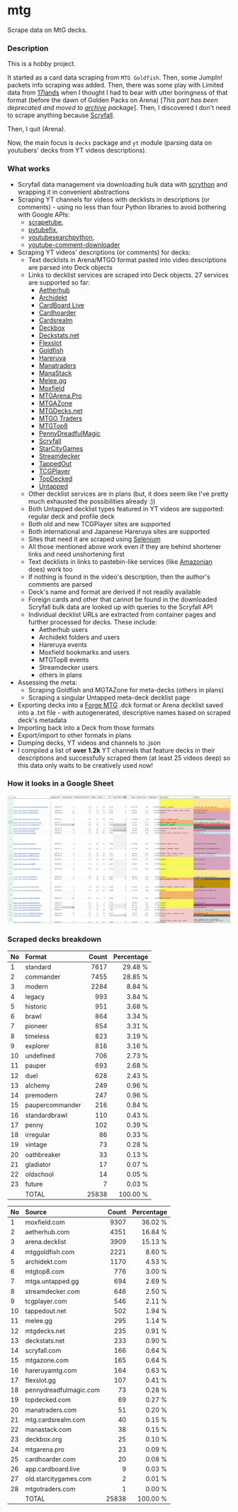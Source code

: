 # mtg
Scrape data on MtG decks.

### Description

This is a hobby project.

It started as a card data scraping from `MTG Goldfish`. Then, some JumpIn! packets info scraping 
was added. Then, there was some play with Limited data from [17lands](https://www.17lands.com) when 
I thought I had to bear with utter boringness of that format (before the dawn of Golden Packs on 
Arena) [_This part has been deprecated and moved to [archive](https://github.com/z33kz33k/mtg/tree/2d5eb0c758953d38ac51840ed3e49c2c25b4fe91/mtgcards/archive) package_]. Then, I discovered I 
don't need to scrape anything because [Scryfall](https://scryfall.com).

Then, I quit (Arena).

Now, the main focus is `decks` package and `yt` module (parsing data on youtubers' decks from YT videos 
descriptions).

### What works

* Scryfall data management via downloading bulk data with 
  [scrython](https://github.com/NandaScott/Scrython) and wrapping it in convenient abstractions
* Scraping YT channels for videos with decklists in descriptions (or comments) - using no less than 
  four Python libraries to avoid bothering with Google APIs: 
    * [scrapetube](https://github.com/dermasmid/scrapetube),
    * [pytubefix](https://github.com/JuanBindez/pytubefix),
    * [youtubesearchpython](https://github.com/alexmercerind/youtube-search-python), 
    * [youtube-comment-downloader](https://github.com/egbertbouman/youtube-comment-downloader) 
* Scraping YT videos' descriptions (or comments) for decks:    
    * Text decklists in Arena/MTGO format pasted into video descriptions are parsed into Deck objects
    * Links to decklist services are scraped into Deck objects. 27 services are supported so far:
        * [Aetherhub](https://aetherhub.com)
        * [Archidekt](https://archidekt.com)
        * [CardBoard Live](https://cardboard.live)
        * [Cardhoarder](https://www.cardhoarder.com)
        * [Cardsrealm](https://mtg.cardsrealm.com/en-us/)
        * [Deckbox](https://deckbox.org)
        * [Deckstats.net](https://deckstats.net)
        * [Flexslot](https://flexslot.gg)
        * [Goldfish](https://www.mtggoldfish.com)
        * [Hareruya](https://www.hareruyamtg.com/en/)
        * [Manatraders](https://www.manatraders.com)
        * [ManaStack](https://manastack.com/home)
        * [Melee.gg](https://melee.gg)
        * [Moxfield](https://www.moxfield.com)
        * [MTGArena.Pro](https://mtgarena.pro)
        * [MTGAZone](https://mtgazone.com)
        * [MTGDecks.net](https://mtgdecks.net)
        * [MTGO Traders](https://www.mtgotraders.com/store/index.html)
        * [MTGTop8](https://mtgtop8.com/index)
        * [PennyDreadfulMagic](https://pennydreadfulmagic.com)
        * [Scryfall](https://scryfall.com)
        * [StarCityGames](https://starcitygames.com)
        * [Streamdecker](https://www.streamdecker.com/landing)
        * [TappedOut](https://tappedout.net)
        * [TCGPlayer](https://infinite.tcgplayer.com)
        * [TopDecked](https://www.topdecked.com)
        * [Untapped](https://mtga.untapped.gg) 
    * Other decklist services are in plans (but, it does seem like I've pretty much exhausted the 
      possibilities already :))
    * Both Untapped decklist types featured in YT videos are supported: regular deck and profile deck
    * Both old and new TCGPlayer sites are supported
    * Both international and Japanese Hareruya sites are supported 
    * Sites that need it are scraped using [Selenium](https://github.com/SeleniumHQ/Selenium)
    * All those mentioned above work even if they are behind shortener links and need unshortening first
    * Text decklists in links to pastebin-like services (like [Amazonian](https://www.youtube.com/@Amazonian) does) work too
    * If nothing is found in the video's description, then the author's comments are parsed
    * Deck's name and format are derived if not readily available
    * Foreign cards and other that cannot be found in the downloaded Scryfall bulk data are looked 
      up with queries to the Scryfall API
    * Individual decklist URLs are extracted from container pages and further processed for decks. 
      These include:
        * Aetherhub users
        * Archidekt folders and users
        * Hareruya events
        * Moxfield bookmarks and users
        * MTGTop8 events
        * Streamdecker users
        * others in plans
* Assessing the meta:
    * Scraping Goldfish and MGTAZone for meta-decks (others in plans)
    * Scraping a singular Untapped meta-deck decklist page
* Exporting decks into a [Forge MTG](https://github.com/Card-Forge/forge) .dck format or Arena 
  decklist saved into a .txt file - with autogenerated, descriptive names based on scraped deck's 
  metadata
* Importing back into a Deck from those formats
* Export/import to other formats in plans
* Dumping decks, YT videos and channels to .json
* I compiled a list of **over 1.2k** YT channels that feature decks in their descriptions and successfully 
  scraped them (at least 25 videos deep) so this data only waits to be creatively used now!

### How it looks in a Google Sheet
![Most popular channels](assets/channels.jpg)

### Scraped decks breakdown
| No | Format | Count | Percentage |
|:---|:-----|------:|-----------:|
| 1  | standard        | 7617 |    29.48 % |
| 2  | commander       | 7455 |    28.85 % |
| 3  | modern          | 2284 |     8.84 % |
| 4  | legacy          |  993 |     3.84 % |
| 5  | historic        |  951 |     3.68 % |
| 6  | brawl           |  864 |     3.34 % |
| 7  | pioneer         |  854 |     3.31 % |
| 8  | timeless        |  823 |     3.19 % |
| 9  | explorer        |  816 |     3.16 % |
| 10 | undefined       |  706 |     2.73 % |
| 11 | pauper          |  693 |     2.68 % |
| 12 | duel            |  628 |     2.43 % |
| 13 | alchemy         |  249 |     0.96 % |
| 14 | premodern       |  247 |     0.96 % |
| 15 | paupercommander |  216 |     0.84 % |
| 16 | standardbrawl   |  110 |     0.43 % |
| 17 | penny           |  102 |     0.39 % |
| 18 | irregular       |   86 |     0.33 % |
| 19 | vintage         |   73 |     0.28 % |
| 20 | oathbreaker     |   33 |     0.13 % |
| 21 | gladiator       |   17 |     0.07 % |
| 22 | oldschool       |   14 |     0.05 % |
| 23 | future          |    7 |     0.03 % |
|  | TOTAL           | 25838 | 100.00 %|

| No | Source | Count | Percentage |
|:---|:-----|------:|-----------:|
| 1  | moxfield.com           | 9307 |    36.02 % |
| 2  | aetherhub.com          | 4351 |    16.84 % |
| 3  | arena.decklist         | 3909 |    15.13 % |
| 4  | mtggoldfish.com        | 2221 |     8.60 % |
| 5  | archidekt.com          | 1170 |     4.53 % |
| 6  | mtgtop8.com            |  776 |     3.00 % |
| 7  | mtga.untapped.gg       |  694 |     2.69 % |
| 8  | streamdecker.com       |  646 |     2.50 % |
| 9  | tcgplayer.com          |  546 |     2.11 % |
| 10 | tappedout.net          |  502 |     1.94 % |
| 11 | melee.gg               |  295 |     1.14 % |
| 12 | mtgdecks.net           |  235 |     0.91 % |
| 13 | deckstats.net          |  233 |     0.90 % |
| 14 | scryfall.com           |  166 |     0.64 % |
| 15 | mtgazone.com           |  165 |     0.64 % |
| 16 | hareruyamtg.com        |  164 |     0.63 % |
| 17 | flexslot.gg            |  107 |     0.41 % |
| 18 | pennydreadfulmagic.com |   73 |     0.28 % |
| 19 | topdecked.com          |   69 |     0.27 % |
| 20 | manatraders.com        |   51 |     0.20 % |
| 21 | mtg.cardsrealm.com     |   40 |     0.15 % |
| 22 | manastack.com          |   38 |     0.15 % |
| 23 | deckbox.org            |   25 |     0.10 % |
| 24 | mtgarena.pro           |   23 |     0.09 % |
| 25 | cardhoarder.com        |   20 |     0.08 % |
| 26 | app.cardboard.live     |    9 |     0.03 % |
| 27 | old.starcitygames.com  |    2 |     0.01 % |
| 28 | mtgotraders.com        |    1 |     0.00 % |
|  | TOTAL                  | 25838 | 100.00 %|
